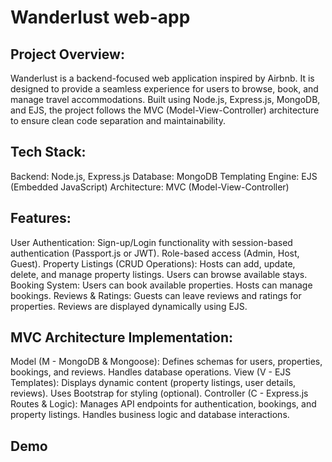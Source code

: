 # Wanderlust web-app

## Project Overview:
Wanderlust is a backend-focused web application inspired by Airbnb. It is designed to provide a seamless experience for users to browse, book, and manage travel accommodations. Built using Node.js, Express.js, MongoDB, and EJS, the project follows the MVC (Model-View-Controller) architecture to ensure clean code separation and maintainability.
## Tech Stack:
Backend: Node.js, Express.js
Database: MongoDB
Templating Engine: EJS (Embedded JavaScript)
Architecture: MVC (Model-View-Controller)
## Features:
User Authentication:
Sign-up/Login functionality with session-based authentication (Passport.js or JWT).
Role-based access (Admin, Host, Guest).
Property Listings (CRUD Operations):
Hosts can add, update, delete, and manage property listings.
Users can browse available stays.
Booking System:
Users can book available properties.
Hosts can manage bookings.
Reviews & Ratings:
Guests can leave reviews and ratings for properties.
Reviews are displayed dynamically using EJS.
## MVC Architecture Implementation:
Model (M - MongoDB & Mongoose):
Defines schemas for users, properties, bookings, and reviews.
Handles database operations.
View (V - EJS Templates):
Displays dynamic content (property listings, user details, reviews).
Uses Bootstrap for styling (optional).
Controller (C - Express.js Routes & Logic):
Manages API endpoints for authentication, bookings, and property listings.
Handles business logic and database interactions.

## Demo 



